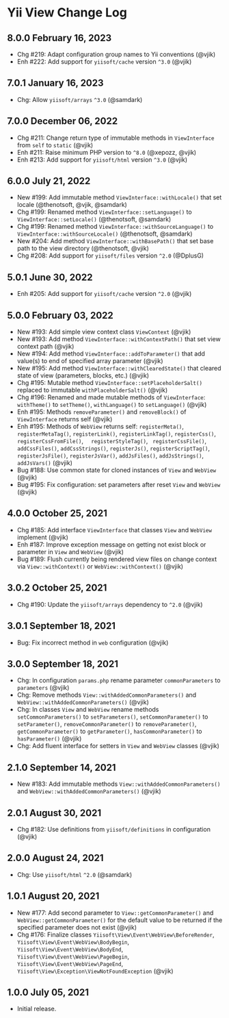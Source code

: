 # Yii View Change Log

## 8.0.0 February 16, 2023

- Chg #219: Adapt configuration group names to Yii conventions (@vjik)
- Enh #222: Add support for `yiisoft/cache` version `^3.0` (@vjik)

## 7.0.1 January 16, 2023

- Chg: Allow `yiisoft/arrays` `^3.0` (@samdark)

## 7.0.0 December 06, 2022

- Chg #211: Change return type of immutable methods in `ViewInterface` from `self` to `static` (@vjik)
- Enh #211: Raise minimum PHP version to `^8.0` (@xepozz, @vjik)
- Enh #213: Add support for `yiisoft/html` version `^3.0` (@vjik)

## 6.0.0 July 21, 2022

- New #199: Add immutable method `ViewInterface::withLocale()` that set locale (@thenotsoft, @vjik, @samdark)
- Chg #199: Renamed method `ViewInterface::setLanguage()` to `ViewInterface::setLocale()` (@thenotsoft, @samdark)
- Chg #199: Renamed method `ViewInterface::withSourceLanguage()` to
  `ViewInterface::withSourceLocale()` (@thenotsoft, @samdark)
- New #204: Add method `ViewInterface::withBasePath()` that set base path to the view directory (@thenotsoft, @vjik)
- Chg #208: Add support for `yiisoft/files` version `^2.0` (@DplusG)

## 5.0.1 June 30, 2022

- Enh #205: Add support for `yiisoft/cache` version `^2.0` (@vjik)

## 5.0.0 February 03, 2022

- New #193: Add simple view context class `ViewContext` (@vjik)
- New #193: Add method `ViewInterface::withContextPath()` that set view context path (@vjik)
- New #194: Add method `ViewInterface::addToParameter()` that add value(s) to end of specified array parameter (@vjik)
- New #195: Add method `ViewInterface::withClearedState()` that cleared state of view (parameters, blocks, etc.) (@vjik)
- Chg #195: Mutable method `ViewInterface::setPlaceholderSalt()` replaced to immutable `withPlaceholderSalt()` (@vjik)
- Chg #196: Renamed and made mutable methods of `ViewInterface`: `withTheme()` to `setTheme()`,
  `withLanguage()` to `setLanguage()` (@vjik)
- Enh #195: Methods `removeParameter()` and `removeBlock()` of `ViewInterface` returns self (@vjik)
- Enh #195: Methods of `WebView` returns self: `registerMeta()`, `registerMetaTag()`, `registerLink()`,
  `registerLinkTag()`, `registerCss()`, ` registerCssFromFile()`, `  registerStyleTag()`, ` registerCssFile()`,
  `addCssFiles()`, `addCssStrings()`, `registerJs()`, `registerScriptTag()`, `registerJsFile()`, `registerJsVar()`,
  `addJsFiles()`, `addJsStrings()`, `addJsVars()` (@vjik)
- Bug #188: Use common state for cloned instances of `View` and `WebView` (@vjik)
- Bug #195: Fix configuration: set parameters after reset `View` and `WebView` (@vjik)

## 4.0.0 October 25, 2021

- Chg #185: Add interface `ViewInterface` that classes `View` and `WebView` implement (@vjik)
- Enh #187: Improve exception message on getting not exist block or parameter in `View` and `WebView` (@vjik)
- Bug #189: Flush currently being rendered view files on change context via `View::withContext()` 
  or `WebView::withContext()` (@vjik)

## 3.0.2 October 25, 2021

- Chg #190: Update the `yiisoft/arrays` dependency to `^2.0` (@vjik)

## 3.0.1 September 18, 2021

- Bug: Fix incorrect method in `web` configuration (@vjik)

## 3.0.0 September 18, 2021

- Сhg: In configuration `params.php` rename parameter `commonParameters` to `parameters` (@vjik)
- Chg: Remove methods `View::withAddedCommonParameters()` and `WebView::withAddedCommonParameters()` (@vjik)
- Chg: In classes `View` and `WebView` rename methods `setCommonParameters()` to `setParameters()`,
  `setCommonParameter()` to `setParameter()`, `removeCommonParameter()` to `removeParameter()`, `getCommonParameter()` 
  to `getParameter()`, `hasCommonParameter()` to `hasParameter()` (@vjik)
- Chg: Add fluent interface for setters in `View` and `WebView` classes (@vjik)
  
## 2.1.0 September 14, 2021

- New #183: Add immutable methods `View::withAddedCommonParameters()` and `WebView::withAddedCommonParameters()` (@vjik)

## 2.0.1 August 30, 2021

- Chg #182: Use definitions from `yiisoft/definitions` in configuration (@vjik)

## 2.0.0 August 24, 2021

- Chg: Use `yiisoft/html` `^2.0` (@samdark)

## 1.0.1 August 20, 2021

- New #177: Add second parameter to `View::getCommonParameter()` and `WebView::getCommonParameter()` for the default
  value to be returned if the specified parameter does not exist (@vjik)
- Chg #176: Finalize classes `Yiisoft\View\Event\WebView\BeforeRender`, `Yiisoft\View\Event\WebView\BodyBegin`,
  `Yiisoft\View\Event\WebView\BodyEnd`, `Yiisoft\View\Event\WebView\PageBegin`, `Yiisoft\View\Event\WebView\PageEnd`,
  `Yiisoft\View\Exception\ViewNotFoundException` (@vjik)

## 1.0.0 July 05, 2021

- Initial release.
